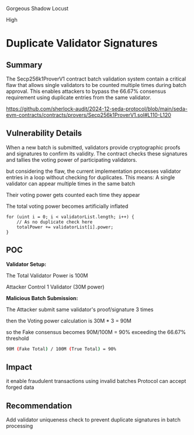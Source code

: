 Gorgeous Shadow Locust

High

# Duplicate Validator Signatures

## Summary
The Secp256k1ProverV1 contract batch validation system contain a critical flaw that allows single validators to be counted multiple times during batch approval. This enables attackers to bypass the 66.67% consensus requirement using duplicate entries from the same validator.

https://github.com/sherlock-audit/2024-12-seda-protocol/blob/main/seda-evm-contracts/contracts/provers/Secp256k1ProverV1.sol#L110-L120

## Vulnerability Details 
When a new batch is submitted, validators provide cryptographic proofs and signatures to confirm its validity. The contract checks these signatures and tallies the voting power of participating validators.

but considering the flaw, the current implementation processes validator entries in a loop without checking for duplicates. This means:
A single validator can appear multiple times in the same batch

Their voting power gets counted each time they appear

The total voting power becomes artificially inflated
```solidity
for (uint i = 0; i < validatorList.length; i++) {
    // As no duplicate check here
    totalPower += validatorList[i].power; 
}
```


## POC

**Validator Setup:**

The Total Validator Power is 100M

Attacker Control 1 Validator (30M power)

**Malicious Batch Submission:**

The Attacker submit same validator's proof/signature 3 times

then the Voting power calculation is  30M * 3 = 90M

so the Fake consensus becomes 90M/100M = 90% exceeding the  66.67% threshold
```bash
90M (Fake Total) / 100M (True Total) = 90%
```

## Impact 
it enable fraudulent transactions using invalid batches
Protocol can accept forged data

## Recommendation 
Add validator uniqueness check to prevent duplicate signatures in batch processing
